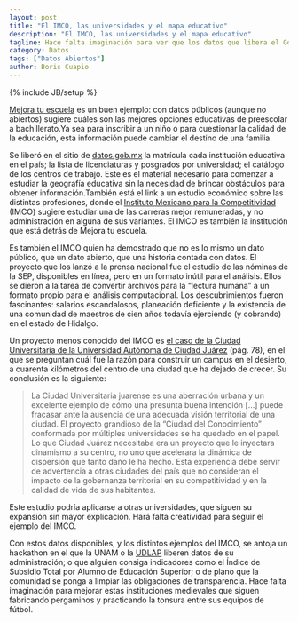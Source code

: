 ```yaml
---
layout: post
title: "El IMCO, las universidades y el mapa educativo"
description: "El IMCO, las universidades y el mapa educativo"
tagline: Hace falta imaginación para ver que los datos que libera el Gobierno Federal sirven para otras cosa que no sea gobernar
category: Datos
tags: ["Datos Abiertos"]
author: Boris Cuapio
---
```

{% include JB/setup %}

[Mejora tu escuela](http://www.mejoratuescuela.org/ "Mejora tu escuela") es un buen ejemplo: con datos públicos (aunque no abiertos) sugiere cuáles son las mejores opciones educativas de preescolar a bachillerato.Ya sea para inscribir a un niño o para cuestionar la calidad de la educación, esta información puede cambiar el destino de una familia.

Se liberó en el sitio de [datos.gob.mx](http://datos.gob.mx/) la matrícula cada institución educativa en el país; la lista de licenciaturas y posgrados por universidad; el catálogo de los centros de trabajo. Este es el material necesario para comenzar a estudiar la geografía educativa sin la necesidad de brincar obstáculos para obtener información.También está el link a un estudio económico sobre las distintas profesiones, donde el [Instituto Mexicano para la Competitividad](http://imco.org.mx/home/) (IMCO) sugiere estudiar una de las carreras mejor remuneradas, y no administración en alguna de sus variantes. El IMCO es también la institución que está detrás de Mejora tu escuela.

Es también el IMCO quien ha demostrado que no es lo mismo un dato público, que un dato abierto, que una historia contada con datos. El proyecto que los lanzó a la prensa nacional fue el estudio de las nóminas de la SEP, disponibles en línea, pero en un formato inútil para el análisis. Ellos se dieron a la tarea de convertir archivos para la “lectura humana” a un formato propio para el análisis computacional. Los descubrimientos fueron fascinantes: salarios escandalosos, planeación deficiente y la existencia de una comunidad de maestros de cien años todavía ejerciendo (y cobrando) en el estado de Hidalgo.

Un proyecto menos conocido del IMCO es [el caso de la Ciudad Universitaria de la Universidad Autónoma de Ciudad Juárez](http://imco.org.mx/indices/documentos/2014_ICU_Libro_La_gobernanza_de_las_ciudades_y_el_territorio_en_Mexico.pdf) (pág. 78), en el que se preguntan cuál fue la razón para construir un campus en el desierto, a cuarenta kilómetros del centro de una ciudad que ha dejado de crecer. Su conclusión es la siguiente:

>La Ciudad Universitaria juarense es una aberración urbana y un excelente ejemplo de cómo una presunta buena intención […] puede fracasar ante la ausencia de una adecuada visión territorial de una ciudad. El proyecto grandioso de la “Ciudad del Conocimiento” conformada por múltiples universidades se ha quedado en el papel. Lo que Ciudad Juárez necesitaba era un proyecto que le inyectara dinamismo a su centro, no uno que acelerara la dinámica de dispersión que tanto daño le ha hecho. Esta experiencia debe servir de advertencia a otras ciudades del país que no consideran el impacto de la gobernanza territorial en su competitividad y en la calidad de vida de sus habitantes.


Este estudio podría aplicarse a otras universidades, que siguen su expansión sin mayor explicación. Hará falta creatividad para seguir el ejemplo del IMCO.

Con estos datos disponibles, y los distintos ejemplos del IMCO, se antoja un hackathon en el que la UNAM o la [UDLAP](http://www.udlap.mx/inicio.aspx) liberen datos de su administración; o que alguien consiga indicadores como el Índice de Subsidio Total por Alumno de Educación Superior; o de plano que la comunidad se ponga a limpiar las obligaciones de transparencia. Hace falta imaginación para mejorar estas instituciones medievales que siguen fabricando pergaminos y practicando la tonsura entre sus equipos de fútbol.